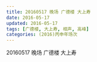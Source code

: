 ```yaml
---
title: 20160517 晚场 广德楼 大上寿 
date: 2016-05-17
updated: 2016-05-17
tags: [广德楼, 大上寿, 相声, 高峰] 
categories: (2016)丙申年场次 
---
```

20160517 晚场 广德楼 大上寿 

